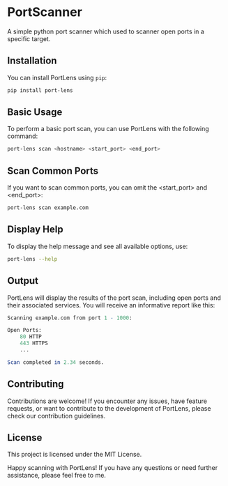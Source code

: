 # PortScanner

A simple python port scanner which used to scanner open ports in a specific target.
 
## Installation

You can install PortLens using `pip`:

```bash
pip install port-lens
```

## Basic Usage

To perform a basic port scan, you can use PortLens with the following command:

```bash
port-lens scan <hostname> <start_port> <end_port>

```

## Scan Common Ports
If you want to scan common ports, you can omit the <start_port> and <end_port>:



```bash
port-lens scan example.com

```

## Display Help

To display the help message and see all available options, use:

```bash
port-lens --help
```

## Output
PortLens will display the results of the port scan, including open ports and their associated services. You will receive an informative report like this:
```mathematica
Scanning example.com from port 1 - 1000:

Open Ports:
    80 HTTP
    443 HTTPS
    ...

Scan completed in 2.34 seconds.
```

## Contributing
Contributions are welcome! If you encounter any issues, have feature requests, or want to contribute to the development of PortLens, please check our contribution guidelines.

## License
This project is licensed under the MIT License.

Happy scanning with PortLens! If you have any questions or need further assistance, please feel free to me.


